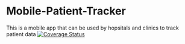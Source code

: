 # Mobile-Patient-Tracker
This is a mobile app that can be used by hopsitals and clinics to track patient data
[![Coverage Status](https://coveralls.io/repos/github/Taeish/Mobile-Patient-Tracker/badge.svg?branch=master)](https://coveralls.io/github/Taeish/Mobile-Patient-Tracker?branch=master)
